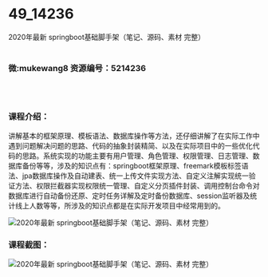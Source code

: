 # 49_14236
2020年最新 springboot基础脚手架（笔记、源码、素材 完整）
<br/></br>
<h3>微:mukewang8 资源编号：5214236</h3>
<br/></br>
<h3>课程介绍：</h3>
<p>讲解基本的框架原理、模板语法、数据库操作等方法，还仔细讲解了在实际工作中遇到问题解决问题的思路、代码的抽象封装精简、以及在实际项目中的一些优化代码的思路。系统实现的功能主要有用户管理、角色管理、权限管理、日志管理、数据库备份等等，涉及的知识点有：springboot框架原理、freemark模板标签语法、jpa数据库操作及自动建表、统一上传文件实现方法、自定义注解实现统一验证方法、权限拦截器实现权限统一管理、自定义分页插件封装、调用控制台命令对数据库进行自动备份还原、定时任务详解及定时备份数据库、session监听器及统计线上人数等等，所涉及的知识点都是在实际开发项目中经常用到的。</p>
<p><img src="https://www.ko996.com/wp-content/uploads/img/2020/07/1-18-300x209.png" alt="2020年最新 springboot基础脚手架（笔记、源码、素材 完整）"></p>
<div class="info-desc">
<h3>课程截图：</h3>
<p><img src="https://www.ko996.com/wp-content/uploads/img/2020/07/2-22.png" alt="2020年最新 springboot基础脚手架（笔记、源码、素材 完整）"></p>


			
</div>
